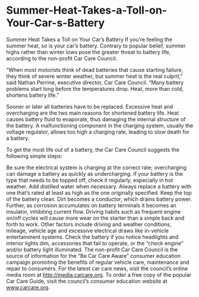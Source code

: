 # Summer-Heat-Takes-a-Toll-on-Your-Car-s-Battery
Summer Heat Takes a Toll on Your Car’s Battery
If you’re feeling the summer heat, so is your car’s battery. Contrary to popular belief, summer highs rather than winter lows pose the greater threat to battery life, according to the non-profit Car Care Council.

“When most motorists think of dead batteries that cause starting failure, they think of severe winter weather, but summer heat is the real culprit,” said Nathan Perrine, executive director, Car Care Council. “Many battery problems start long before the temperatures drop. Heat, more than cold, shortens battery life.”

Sooner or later all batteries have to be replaced. Excessive heat and overcharging are the two main reasons for shortened battery life. Heat causes battery fluid to evaporate, thus damaging the internal structure of the battery. A malfunctioning component in the charging system, usually the voltage regulator, allows too high a charging rate, leading to slow death for a battery.

To get the most life out of a battery, the Car Care Council suggests the following simple steps:

Be sure the electrical system is charging at the correct rate; overcharging can damage a battery as quickly as undercharging.
If your battery is the type that needs to be topped off, check it regularly, especially in hot weather. Add distilled water when necessary.
Always replace a battery with one that’s rated at least as high as the one originally specified.
Keep the top of the battery clean. Dirt becomes a conductor, which drains battery power. Further, as corrosion accumulates on battery terminals it becomes an insulator, inhibiting current flow.
Driving habits such as frequent engine on/off cycles will cause more wear on the starter than a simple back and forth to work. Other factors include driving and weather conditions, mileage, vehicle age and excessive electrical draws like in-vehicle entertainment systems. Check the battery if you notice headlights and interior lights dim, accessories that fail to operate, or the “check engine” and/or battery light illuminated.
The non-profit Car Care Council is the source of information for the “Be Car Care Aware” consumer education campaign promoting the benefits of regular vehicle care, maintenance and repair to consumers. For the latest car care news, visit the council’s online media room at http://media.carcare.org. To order a free copy of the popular Car Care Guide, visit the council’s consumer education website at www.carcare.org.
